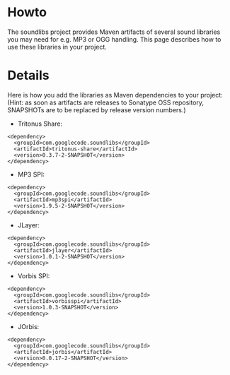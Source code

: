 # Howto #

The soundlibs project provides Maven artifacts of several sound libraries you may need for e.g. MP3 or OGG handling.
This page describes how to use these libraries in your project.

# Details #
Here is how you add the libraries as Maven dependencies to your project:
(Hint: as soon as artifacts are releases to Sonatype OSS repository,
SNAPSHOTs are to be replaced by release version numbers.)

  * Tritonus Share:
```
<dependency>
  <groupId>com.googlecode.soundlibs</groupId>
  <artifactId>tritonus-share</artifactId>
  <version>0.3.7-2-SNAPSHOT</version>
</dependency>
```

  * MP3 SPI:
```
<dependency>
  <groupId>com.googlecode.soundlibs</groupId>
  <artifactId>mp3spi</artifactId>
  <version>1.9.5-2-SNAPSHOT</version>
</dependency>
```

  * JLayer:
```
<dependency>
  <groupId>com.googlecode.soundlibs</groupId>
  <artifactId>jlayer</artifactId>
  <version>1.0.1-2-SNAPSHOT</version>
</dependency>
```

  * Vorbis SPI:
```
<dependency>
  <groupId>com.googlecode.soundlibs</groupId>
  <artifactId>vorbisspi</artifactId>
  <version>1.0.3-SNAPSHOT</version>
</dependency>
```

  * JOrbis:
```
<dependency>
  <groupId>com.googlecode.soundlibs</groupId>
  <artifactId>jorbis</artifactId>
  <version>0.0.17-2-SNAPSHOT</version>
</dependency>
```
